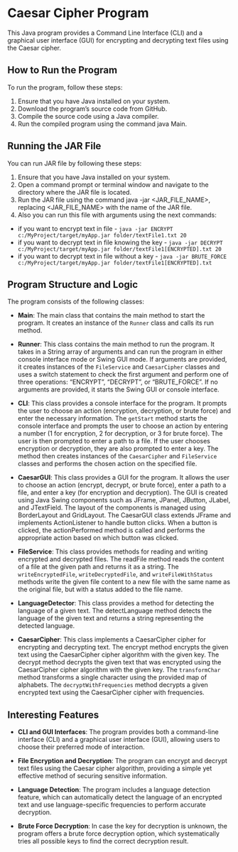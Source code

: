 # Caesar Cipher Program

This Java program provides a Command Line Interface (CLI) and a graphical user interface (GUI) for encrypting and decrypting text files using the Caesar cipher.

## How to Run the Program

To run the program, follow these steps:

1. Ensure that you have Java installed on your system.
2. Download the program’s source code from GitHub.
3. Compile the source code using a Java compiler.
4. Run the compiled program using the command java Main.

## Running the JAR File

You can run JAR file by following these steps:

1. Ensure that you have Java installed on your system.
2. Open a command prompt or terminal window and navigate to the directory where the JAR file is located.
3. Run the JAR file using the command java -jar <JAR_FILE_NAME>, replacing <JAR_FILE_NAME> with the name of the JAR file.
4. Also you can run this file with arguments using the next commands:

- if you want to encrypt text in file - `java -jar ENCRYPT c:/MyProject/target/myApp.jar folder/textFile1.txt 20`
- if you want to decrypt text in file knowing the key - `java -jar DECRYPT c:/MyProject/target/myApp.jar folder/textFile1[ENCRYPTED].txt 20`
- if you want to decrypt text in file without a key - `java -jar BRUTE_FORCE c:/MyProject/target/myApp.jar folder/textFile1[ENCRYPTED].txt`

## Program Structure and Logic

The program consists of the following classes:

- **Main**: The main class that contains the main method to start the program. It creates an instance of the `Runner` class and calls its run method.

- **Runner**: This class contains the main method to run the program. It takes in a String array of arguments and can run the program in either console interface mode or Swing GUI mode. If arguments are provided, it creates instances of the `FileService` and `CaesarCipher` classes and uses a switch statement to check the first argument and perform one of three operations: “ENCRYPT”, “DECRYPT”, or “BRUTE_FORCE”. If no arguments are provided, it starts the Swing GUI or console interface.

- **CLI**: This class provides a console interface for the program. It prompts the user to choose an action (encryption, decryption, or brute force) and enter the necessary information. The `getStart` method starts the console interface and prompts the user to choose an action by entering a number (1 for encryption, 2 for decryption, or 3 for brute force). The user is then prompted to enter a path to a file. If the user chooses encryption or decryption, they are also prompted to enter a key. The method then creates instances of the `CaesarCipher` and `FileService` classes and performs the chosen action on the specified file.

- **CaesarGUI**: This class provides a GUI for the program. It allows the user to choose an action (encrypt, decrypt, or brute force), enter a path to a file, and enter a key (for encryption and decryption). The GUI is created using Java Swing components such as JFrame, JPanel, JButton, JLabel, and JTextField. The layout of the components is managed using BorderLayout and GridLayout. The CaesarGUI class extends JFrame and implements ActionListener to handle button clicks. When a button is clicked, the actionPerformed method is called and performs the appropriate action based on which button was clicked.

- **FileService**: This class provides methods for reading and writing encrypted and decrypted files. The readFile method reads the content of a file at the given path and returns it as a string. The `writeEncryptedFile`, `writeDecryptedFile`, and `writeFileWithStatus` methods write the given file content to a new file with the same name as the original file, but with a status added to the file name.

- **LanguageDetector**: This class provides a method for detecting the language of a given text. The detectLanguage method detects the language of the given text and returns a string representing the detected language.

- **CaesarCipher**: This class implements a CaesarCipher cipher for encrypting and decrypting text. The encrypt method encrypts the given text using the CaesarCipher cipher algorithm with the given key. The decrypt method decrypts the given text that was encrypted using the CaesarCipher cipher algorithm with the given key. The `transformChar` method transforms a single character using the provided map of alphabets. The `decryptWithFrequencies` method decrypts a given encrypted text using the CaesarCipher cipher with frequencies.

## Interesting Features

- **CLI and GUI Interfaces**: The program provides both a command-line interface (CLI) and a graphical user interface (GUI), allowing users to choose their preferred mode of interaction.

- **File Encryption and Decryption**: The program can encrypt and decrypt text files using the Caesar cipher algorithm, providing a simple yet effective method of securing sensitive information.

- **Language Detection**: The program includes a language detection feature, which can automatically detect the language of an encrypted text and use language-specific frequencies to perform accurate decryption.

- **Brute Force Decryption**: In case the key for decryption is unknown, the program offers a brute force decryption option, which systematically tries all possible keys to find the correct decryption result.
